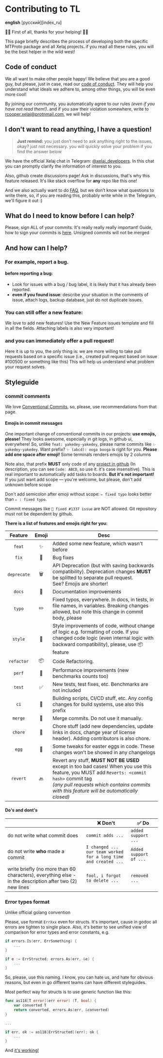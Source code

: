 # Contributing to TL

**english** [русский][index_ru]

🌚🌚 First of all, thanks for your helping! 🌝🌝

This page briefly describes the process of developing both the specific MTProto
package and all Xelaj projects. if you read all these rules, you will be the
best helper in the wild west!

## Code of conduct

We all want to make other people happy! We believe that you are a good guy, but
please, just in case, read our [code of conduct][CoC]. They will help you
understand what ideals we adhere to, among other things, you will be even more
cool!

By joining our community, you automatically agree to our rules _(even if you
have not read them!)_. and if you saw their violation somewhere, write to
<rcooper.xelaj@protnmail.com>, we will help!

## I don't want to read anything, I have a question!

> **Just remind:** you just don’t need to ask anything right to the issues,
> okay? just not necessary. you will quickly solve your problem if you find the
> answer below

We have the official Xelaj chat in Telegram: [@xelaj_developers][telegram_chat].
In this chat you can promptly clarify the information of interest to you.

Also, github create discussions page! Ask in discussions, that's why this
feature released. It's like stack overflow for **any** repo like this one!

And we also actually want to do [FAQ][gh_discussions_faq], but we don’t know
what questions to write there, so, if you are reading this, probably write while
in the Telegram, we'll figure it out :)

## What do I need to know before I can help?

Please, sign ALL of your commits. It's really really really important! Guide,
how to sign your commits is [here][signing_commits]. Unsigned commits will not
be merged

## And how can I help?

### For example, report a bug.

#### before reporting a bug:

* Look for issues with a bug / bug label, it is likely that it has already been
  reported.
* **even if you found issue**: describe your situation in the comments of issue,
  attach logs, backup database, just do not duplicate issues.

### You can still offer a new feature:

We love to add new features! Use the New Feature issues template and fill in all
the fields. Attaching labels is also very important!

### and you can immediately offer a pull request!

Here it is up to you, the only thing is: we are more willing to take pull
requests based on a specific issue (i.e., created pull request based on issue
\#100500 or something like this) This will help us understand what problem your
request solves.

## Styleguide

### commit comments

We love [Conventional Commits][conventional_commits], so, please, use
recommendations from that page.

#### Emojis in commit messages

One important change of conventional commits in our projects: **use emojis,
please!** They looks awesome, especially in git logs, in github ui, everywhere!
So, unlike `feat: yakedey-yakedey`, please name commits like
`✨ yakedey-yakedey`. Want prefix? `✨ (abcd): ooga booga` is right for you.
**Please add one space after emoji!** Some terminals renders emojis by 2 columns

Note also, that prefix **MUST** only code of any [project in github][gh_project]
(In description, you can see `Code: ABCD`, so use it. it's case insensitive).
This is real important to automatically add tasks to boards. **But it's not
important!** If you just want add scope — you're welcome, but please, don't add
unknown before scope

Don't add semicolon after emoji without scope: `✏️ fixed typo` looks better than
`✏️ : fixed typo`.

Commit messages like `👷 fixed #1337 issue` are NOT allowed. Git repository must
not be dependent by github.

**There is a list of features and emojis right for you:**

<!-- markdownlint-disable MD013 -->
|Feature    |Emoji| Desc |
| :-------: | :-: | ---- |
|`feat`     | ✨  | Added some new feature, which wasn't before |
|`fix`      | 🐛  | Bug fixes |
|`deprecate`| 🗑  | API Deprecation (but with saving backwards compatibility). Deprecation changes **MUST** be splitted to separate pull request. </br> See? Emojis are shorter! |
|`docs`     | 📖  | Documentation improvements |
|`typo`     | ✏️  | Fixed typos, everywhere. In docs, in tests, in file names, in variables. Breaking changes allowed, but note this change in commit body, please |
|`style`    | 💎  | Style improvements of code, without change of logic e.g. formatting of code. If you changed code logic (even internal logic with backward compatibility), please, use 📦 feature |
|`refactor` | 📦  | Code Refactoring. |
|`perf`     | 🚀  | Performance improvements (new benchmarks counts too) |
|`test`     | ✅  | New tests, test fixes, etc. Benchmarks are not included |
|`ci`       | 👷  | Building scripts, CI/CD stuff, etc. Any config changes for build systems, use also this prefix |
|`merge`    | 🔀  | Merge commits. Do not use it manually. |
|`chore`    | 🎫  | Chore stuff (add new dependencies, update links in docs, change year of license header). Adding contributors is also chore. |
|`egg`      | 🥚  | Some tweaks for easter eggs in code. These changes won't be showed in any changelogs |
|`revert`   | 🔙  | Revert any stuff, **MUST NOT BE USED** except in too bad cases! When you use this feature, you MUST add `Reverts: <commit hash>` commit tag </br> _(any pull requests which contains commits with this feature will be automatically closed)_ |
<!-- markdownlint-enable MD013 -->
#### Do's and dont's

<!-- markdownlint-disable MD013 -->
|                              |❌ Don't         | ✅ Do              |
| ---------------------------- | --------------- | ----------------- |
|do not write what commit does |`commit adds ...`|`added support ...`|
| do not write **who** made a commit | `I changed ...` </br>`our team worked for a long time and created ...` | `Added support of ...`|
| write briefly (no more than 60 characters), everything else - in the description after two (2) new lines | `fool, i forgot to delete ...` | `removed ...`|
<!-- markdownlint-enable MD013 -->

### Error types format

Unlike official golang convention

Please, use format `ErrXxx` even for structs. It's important, cause in godoc all
errors are tighten to single place. Also, it's better to see unified view of
comparison for error types and error constants, e.g.

```go
if errors.Is(err, ErrSomething) {
    ...
}

if e := ErrStructed; errors.As(err, &e) {
    ...
}
```

So, please, use this naming. I know, you can hate us, and hate for obvious
reasons, but even in go different teams can have different styleguides.

Most perfect way for structs is to use generic function like this:

```go
func as118[T error](err error) (T, bool) {
    var converted T
    return converted, errors.As(err, &converted)
}

...

if err, ok := as118[ErrStructed](err); ok {
    ...
}
```

And [it's working!][go_err_example]


[conventional_commits]: https://www.conventionalcommits.org/en/v1.0.0/
[signing_commits]:      https://docs.gitlab.com/ee/user/project/repository/gpg_signed_commits/
[go_err_example]:       https://go.dev/play/p/JUW68wmHxwc

<!-- localizations -->
[inex_ru]: https://github.com/xelaj/tl/blob/-/docs/ru_RU/CONTRIBUTING.md

<!-- project links -->
[telegram_chat]:      https://t.me/xelaj_developers
[gh_project]:         https://github.com/xelaj/tl/projects
[gh_discussions]:     https://github.com/xelaj/tl/discussions
[gh_discussions_faq]: https://github.com/xelaj/tl/discussions/categories/q-a
[CoC]:                https://github.com/xelaj/tl/blob/-/.github/CODE_OF_CONDUCT.md

